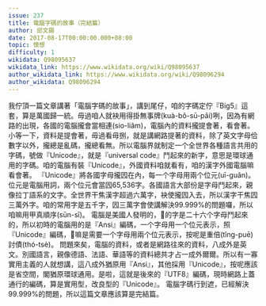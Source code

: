 ```yaml
---
issue: 237
title: 電腦字碼的故事（完結篇）
author: 邱文錫
date: 2017-08-17T00:00:00.000+08:00
topic: 懷想
difficulty: 1
wikidata: Q98095637
wikidata_link: https://www.wikidata.org/wiki/Q98095637
author_wikidata_link: https://www.wikidata.org/wiki/Q98096294
author_wikidata: Q98096294
---
```

我佇頂一篇文章講著「電腦字碼的故事」，講到尾仔，咱的字碼定佇『Big5』這套，算是萬國歸一統。毋過咱人就袂用得掛無事牌(kuà-bô-sū-pâi)咧，因為有網路的出現，各國的電腦攏會當相連(sio-liâm)，電腦內的資料攏提會著，看會著。
小等一下，資料是提會著，毋過看毋捌，就是講網路提著的資料，除了英文字母佮數字以外，攏總是亂碼，攏總看無。所以電腦界就制定一个全世界各種語言共用的字碼，號做『Unicode』，就是『universal code』鬥起來的新字，意思是環球通用的字碼。咱的電腦有裝『Unicode』，外國資料咱就看有，咱的漢字外國電腦嘛看會著。
『Unicode』將各國字母攏囥在內，每一个字母用兩个位元(uī-guân)。位元是電腦用詞，兩个位元會當囥65,536字。各國語言大部份是字母鬥起來，親像拉丁語系的文字。全世界干焦漢字超過六萬字，袂使攏囥入去，所以漢字干焦囥三萬外字。咱的常用字是五千字，囥三萬字會使講解決99.999%的問題囉，所以咱嘛用甲真順序(sūn-sī)。
電腦是美國人發明的，𪜶的字是二十六个字母鬥起來的，所以初時的電腦用的是『Ansi』編碼，一个字母用一个位元表示，照『Unicode』編碼，𪜶嘛是需要一个字母用兩个位元表示，按呢是重倍(tîng-puē)討債(thó-tsè)。
問題來矣，電腦的資料，或者是網路往來的資料，八成外是英文。別國語言，親像德語、法語、華語等的資料總共才占一成外爾爾。所以有一寡實用主義的人就想講，這八成外猶原用『Ansi』，其他採用『Unicode』，按呢應該是省空間，閣猶原環球通用。是啦，這就是後來的『UTF8』編碼，現時網路上蓋通行的編碼，算是實用型，改良型的『Unicode』。
電腦字碼行到遮，已經解決99.999%的問題，所以這篇文章應該算是完結篇。